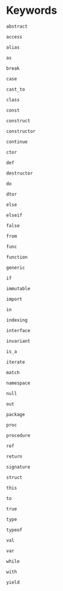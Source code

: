 # Keywords

`abstract`


`access`


`alias`


`as`


`break`


`case`


`cast_to`


`class`


`const`


`construct`


`constructor`


`continue`


`ctor`


`def`


`destructor`


`do`


`dtor`


`else`


`elseif`


`false`


`from`


`func`


`function`


`generic`


`if`


`immutable`


`import`


`in`


`indexing`


`interface`


`invariant`


`is_a`


`iterate`


`match`


`namespace`


`null`


`out`


`package`


`proc`


`procedure`


`ref`


`return`


`signature`


`struct`


`this`


`to`


`true`


`type`


`typeof`


`val`


`var`


`while`


`with`


`yield`




